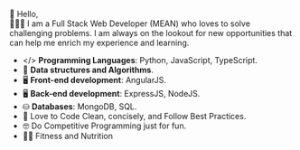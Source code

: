 👋 Hello,<br/>
👨🏻‍💻 I am a Full Stack Web Developer (MEAN) who loves to solve challenging problems. I am always on the lookout for new opportunities that can help me enrich my experience and learning.
- </> **Programming Languages**: Python, JavaScript, TypeScript.
- 👨 **Data structures and Algorithms**.
- 🖥️ **Front-end development**: AngularJS.
- 🖥️ **Back-end development**: ExpressJS, NodeJS.
- ⛁ **Databases**: MongoDB, SQL.
- 🔭 Love to Code Clean, concisely, and Follow Best Practices.
- 🤓 Do Competitive Programming just for fun.
- 🏋🏻 Fitness and Nutrition
